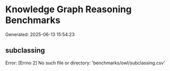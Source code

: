 # Knowledge Graph Reasoning Benchmarks

Generated: 2025-06-13 15:54:23

## subclassing

Error: [Errno 2] No such file or directory: 'benchmarks/owl/subclassing.csv'

